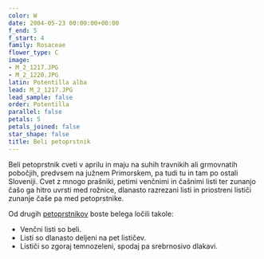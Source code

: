```yaml
---
color: W
date: 2004-05-23 00:00:00+00:00
f_end: 5
f_start: 4
family: Rosaceae
flower_type: C
image:
- M_2_1217.JPG
- M_2_1220.JPG
latin: Potentilla alba
lead: M_2_1217.JPG
lead_sample: false
order: Potentilla
parallel: false
petals: 5
petals_joined: false
star_shape: false
title: Beli petoprstnik
---
```

Beli petoprstnik cveti v aprilu in maju na suhih travnikih ali grmovnatih pobočjih, predvsem na južnem Primorskem, pa tudi tu in tam po ostali Sloveniji. Cvet z mnogo prašniki, petimi venčnimi in čašnimi listi ter zunanjo čašo ga hitro uvrsti med rožnice, dlanasto razrezani listi in priostreni lističi zunanje čaše pa med petoprstnike.

Od drugih [petoprstnikov](../genus/potentilla/) boste belega ločili takole:

-   Venčni listi so beli.
-   Listi so dlanasto deljeni na pet lističev.
-   Lističi so zgoraj temnozeleni, spodaj pa srebrnosivo dlakavi.
